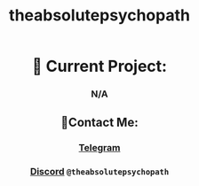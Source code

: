 <div align="center">
 <h1>theabsolutepsychopath</h1>
 <a href="https://t.me/theabsolutepsychopath" target="_blank"><img alt="" src="https://img.shields.io/badge/telegram-theabsolutepsychopath-informational" style="vertical-align:center" /></a>
</div>
<div align="center">
 
# 🔧 Current Project:
### N/A

## 📱Contact Me:
### [Telegram](https://t.me/theabsolutepsychopath)
### [Discord](https://discordapp.com/users/885396668974006302) ```@theabsolutepsychopath```
